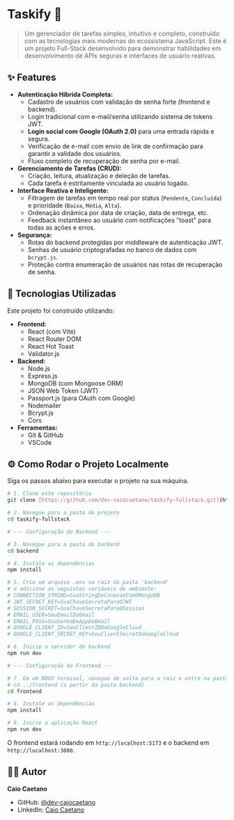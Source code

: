 # Taskify 🚀

> Um gerenciador de tarefas simples, intuitivo e completo, construído com as tecnologias mais modernas do ecossistema JavaScript. Este é um projeto Full-Stack desenvolvido para demonstrar habilidades em desenvolvimento de APIs seguras e interfaces de usuário reativas.

## ✨ Features

- **Autenticação Híbrida Completa:**
  - Cadastro de usuários com validação de senha forte (frontend e backend).
  - Login tradicional com e-mail/senha utilizando sistema de tokens JWT.
  - **Login social com Google (OAuth 2.0)** para uma entrada rápida e segura.
  - Verificação de e-mail com envio de link de confirmação para garantir a validade dos usuários.
  - Fluxo completo de recuperação de senha por e-mail.
- **Gerenciamento de Tarefas (CRUD):**
  - Criação, leitura, atualização e deleção de tarefas.
  - Cada tarefa é estritamente vinculada ao usuário logado.
- **Interface Reativa e Inteligente:**
  - Filtragem de tarefas em tempo real por status (`Pendente`, `Concluída`) e prioridade (`Baixa`, `Média`, `Alta`).
  - Ordenação dinâmica por data de criação, data de entrega, etc.
  - Feedback instantâneo ao usuário com notificações "toast" para todas as ações e erros.
- **Segurança:**
  - Rotas do backend protegidas por middleware de autenticação JWT.
  - Senhas de usuário criptografadas no banco de dados com `bcrypt.js`.
  - Proteção contra enumeração de usuários nas rotas de recuperação de senha.

## 🚀 Tecnologias Utilizadas

Este projeto foi construído utilizando:

- **Frontend:**
  - React (com Vite)
  - React Router DOM
  - React Hot Toast
  - Validator.js
- **Backend:**
  - Node.js
  - Express.js
  - MongoDB (com Mongoose ORM)
  - JSON Web Token (JWT)
  - Passport.js (para OAuth com Google)
  - Nodemailer
  - Bcrypt.js
  - Cors
- **Ferramentas:**
  - Git & GitHub
  - VSCode

## ⚙️ Como Rodar o Projeto Localmente

Siga os passos abaixo para executar o projeto na sua máquina.

```bash
# 1. Clone este repositório
git clone [https://github.com/dev-caiocaetano/taskify-fullstack.git](https://github.com/dev-caiocaetano/taskify-fullstack.git)

# 2. Navegue para a pasta do projeto
cd taskify-fullstack

# --- Configuração do Backend ---

# 3. Navegue para a pasta do backend
cd backend

# 4. Instale as dependências
npm install

# 5. Crie um arquivo .env na raiz da pasta 'backend'
# e adicione as seguintes variáveis de ambiente:
# CONNECTION_STRING=SuaStringDeConexaoComOMongoDB
# JWT_SECRET_KEY=SuaChaveSecretaParaOJWT
# SESSION_SECRET=SuaChaveSecretaParaOSession
# EMAIL_USER=SeuEmailDoGmail
# EMAIL_PASS=SuaSenhaDeAppDoGmail
# GOOGLE_CLIENT_ID=SeuClientIDDoGoogleCloud
# GOOGLE_CLIENT_SECRET_KEY=SeuClientSecretDoGoogleCloud

# 6. Inicie o servidor do backend
npm run dev

# --- Configuração do Frontend ---

# 7. Em um NOVO terminal, navegue de volta para a raiz e entre na pasta do frontend
# cd ../frontend (a partir da pasta backend)
cd frontend

# 8. Instale as dependências
npm install

# 9. Inicie a aplicação React
npm run dev
```
O frontend estará rodando em `http://localhost:5173` e o backend em `http://localhost:3000`.

## 👨‍💻 Autor

**Caio Caetano**

- GitHub: [@dev-caiocaetano](https://github.com/dev-caiocaetano)
- LinkedIn: [Caio Caetano](https://www.linkedin.com/in/caiohenriquecaetano/)
